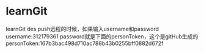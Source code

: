 # learnGit
learnGit des
push远程的时候，如果输入username和password
username:312179361
password就是下面的personToken，这个是gitHub生成的
personToken:167b3bac498d710ac788b43b0255bff0882d672f
